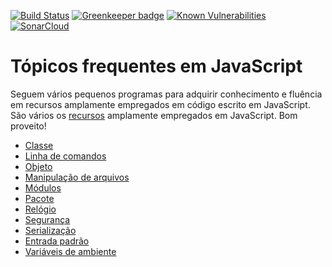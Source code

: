 [![Build Status](https://travis-ci.org/kyriosdata/js.svg?branch=master)](https://travis-ci.org/kyriosdata/js)
[![Greenkeeper badge](https://badges.greenkeeper.io/kyriosdata/js.svg)](https://greenkeeper.io/)
[![Known Vulnerabilities](https://snyk.io/test/github/kyriosdata/js/badge.svg?targetFile=topicos%2Fambientacao%2Fpackage.json)](https://snyk.io/test/github/kyriosdata/js?targetFile=topicos%2Fambientacao%2Fpackage.json)
[![SonarCloud](https://sonarcloud.io/api/project_badges/measure?project=kyriosdata-github&metric=alert_status)](https://sonarcloud.io/dashboard?id=kyriosdata-github)

# Tópicos frequentes em JavaScript
Seguem vários pequenos programas para adquirir conhecimento e fluência em recursos amplamente empregados em código escrito em JavaScript. São vários os [recursos](https://codeburst.io/the-7-most-used-javascript-topics-you-should-know-bd242aca41a0) amplamente empregados em JavaScript. Bom proveito!

- [Classe](classe/README.md)
- [Linha de comandos](command-line/README.md)
- [Objeto](objeto/README.md)
- [Manipulação de arquivos](filesystem/README.md)
- [Módulos](modulos/README.md)
- [Pacote](pacote/README.md)
- [Relógio](relogio/README.md)
- [Segurança](seguranca/README.md)
- [Serialização](serializacao/README.md)
- [Entrada padrão](stdin/README.md)
- [Variáveis de ambiente](environment/README.md)
